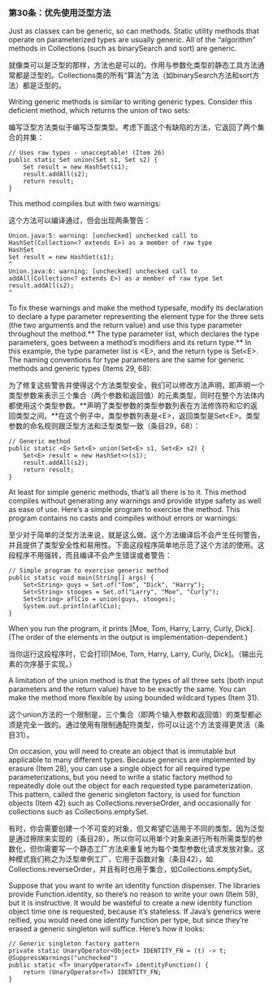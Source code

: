 ### 第30条：优先使用泛型方法

Just as classes can be generic, so can methods. Static utility methods that operate on parameterized types are usually generic. All of the “algorithm” methods in Collections \(such as binarySearch and sort\) are generic.

就像类可以是泛型的那样，方法也是可以的。作用与参数化类型的静态工具方法通常都是泛型的。Collections类的所有“算法”方法（如binarySearch方法和sort方法）都是泛型的。

Writing generic methods is similar to writing generic types. Consider this deficient method, which returns the union of two sets:

编写泛型方法类似于编写泛型类型。考虑下面这个有缺陷的方法，它返回了两个集合的并集：

```
// Uses raw types - unacceptable! (Item 26)
public static Set union(Set s1, Set s2) {
    Set result = new HashSet(s1);
    result.addAll(s2);
    return result;
}
```

This method compiles but with two warnings:

这个方法可以编译通过，但会出现两条警告：

```
Union.java:5: warning: [unchecked] unchecked call to
HashSet(Collection<? extends E>) as a member of raw type
HashSet
Set result = new HashSet(s1);
^
Union.java:6: warning: [unchecked] unchecked call to
addAll(Collection<? extends E>) as a member of raw type Set
result.addAll(s2);
^
```

To fix these warnings and make the method typesafe, modify its declaration to declare a type parameter representing the element type for the three sets \(the two arguments and the return value\) and use this type parameter throughout the method.** The type parameter list, which declares the type parameters, goes between a method’s modifiers and its return type.** In this example, the type parameter list is &lt;E&gt;, and the return type is Set&lt;E&gt;. The naming conventions for type parameters are the same for generic methods and generic types \(Items 29, 68\):

为了修复这些警告并使得这个方法类型安全，我们可以修改方法声明，即声明一个类型参数来表示三个集合（两个参数和返回值）的元素类型，同时在整个方法体内都使用这个类型参数。**声明了类型参数的类型参数列表在方法修饰符和它的返回类型之间。**在这个例子中，类型参数列表是&lt;E&gt;，返回类型是Set&lt;E&gt;。类型参数的命名规则跟泛型方法和泛型类型一致（条目29，68）：

```
// Generic method
public static <E> Set<E> union(Set<E> s1, Set<E> s2) {
    Set<E> result = new HashSet<>(s1);
    result.addAll(s2);
    return result;
}
```

At least for simple generic methods, that’s all there is to it. This method compiles without generating any warnings and provide stype safety as well as ease of use. Here’s a simple program to exercise the method. This program contains no casts and compiles without errors or warnings:

至少对于简单的泛型方法来说，就是这么做。这个方法编译后不会产生任何警告，并且提供了类型安全性和易用性。下面这段程序简单地示范了这个方法的使用。这段程序不用强转，而且编译不会产生错误或者警告：

```
// Simple program to exercise generic method
public static void main(String[] args) {
    Set<String> guys = Set.of("Tom", "Dick", "Harry");
    Set<String> stooges = Set.of("Larry", "Moe", "Curly");
    Set<String> aflCio = union(guys, stooges);
    System.out.println(aflCio);
}
```

When you run the program, it prints \[Moe, Tom, Harry, Larry, Curly, Dick\]. \(The order of the elements in the output is implementation-dependent.\)

当你运行这段程序时，它会打印\[Moe, Tom, Harry, Larry, Curly, Dick\]。（输出元素的次序基于实现。）

A limitation of the union method is that the types of all three sets \(both input parameters and the return value\) have to be exactly the same. You can make the method more flexible by using bounded wildcard types \(Item 31\).

这个union方法的一个限制是，三个集合（即两个输入参数和返回值）的类型都必须是完全一致的。通过使用有限制通配符类型，你可以让这个方法变得更灵活（条目31）。

On occasion, you will need to create an object that is immutable but applicable to many different types. Because generics are implemented by erasure \(Item 28\), you can use a single object for all required type parameterizations, but you need to write a static factory method to repeatedly dole out the object for each requested type parameterization. This pattern, called the generic singleton factory, is used for function objects \(Item 42\) such as Collections.reverseOrder, and occasionally for collections such as Collections.emptySet.

有时，你会需要创建一个不可变的对象，但又希望它适用于不同的类型。因为泛型是通过擦除来实现的（条目28），所以你可以用单个对象来进行所有所需类型的参数化，但你需要写一个静态工厂方法来重复地为每个类型参数化请求发放对象。这种模式我们称之为泛型单例工厂，它用于函数对象（条目42），如Collections.reverseOrder，并且有时也用于集合，如Collections.emptySet。

Suppose that you want to write an identity function dispenser. The libraries provide Function.identity, so there’s no reason to write your own \(Item 59\), but it is instructive. It would be wasteful to create a new identity function object time one is requested, because it’s stateless. If Java’s generics were reified, you would need one identity function per type, but since they’re erased a generic singleton will suffice. Here’s how it looks:

```
// Generic singleton factory pattern
private static UnaryOperator<Object> IDENTITY_FN = (t) -> t;
@SuppressWarnings("unchecked")
public static <T> UnaryOperator<T> identityFunction() {
    return (UnaryOperator<T>) IDENTITY_FN;
}
```



